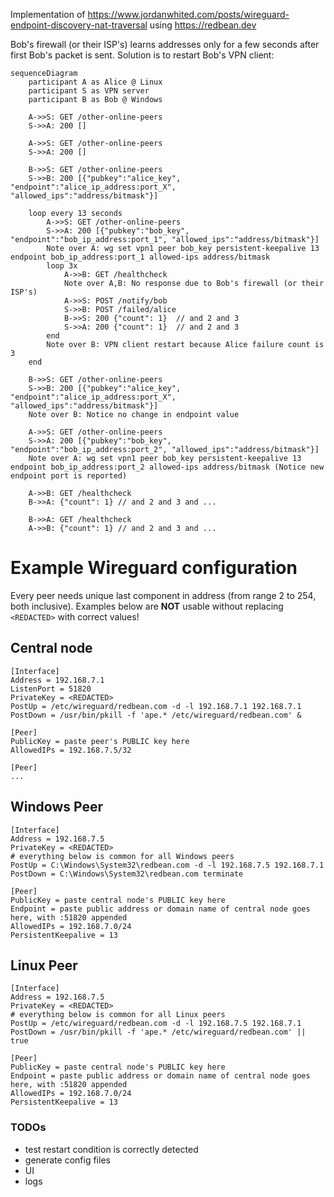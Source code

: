 Implementation of https://www.jordanwhited.com/posts/wireguard-endpoint-discovery-nat-traversal using https://redbean.dev

Bob's firewall (or their ISP's) learns addresses only for a few seconds after first Bob's packet is sent. Solution is to restart Bob's VPN client:

```mermaid
sequenceDiagram
    participant A as Alice @ Linux
    participant S as VPN server
    participant B as Bob @ Windows

    A->>S: GET /other-online-peers
    S->>A: 200 []

    A->>S: GET /other-online-peers
    S->>A: 200 []
    
    B->>S: GET /other-online-peers
    S->>B: 200 [{"pubkey":"alice_key", "endpoint":"alice_ip_address:port_X", "allowed_ips":"address/bitmask"}]
    
    loop every 13 seconds
        A->>S: GET /other-online-peers
        S->>A: 200 [{"pubkey":"bob_key", "endpoint":"bob_ip_address:port_1", "allowed_ips":"address/bitmask"}]
        Note over A: wg set vpn1 peer bob_key persistent-keepalive 13 endpoint bob_ip_address:port_1 allowed-ips address/bitmask
        loop 3x
            A->>B: GET /healthcheck
            Note over A,B: No response due to Bob's firewall (or their ISP's)
            A->>S: POST /notify/bob
            S->>B: POST /failed/alice
            B->>S: 200 {"count": 1}  // and 2 and 3
            S->>A: 200 {"count": 1}  // and 2 and 3
        end
        Note over B: VPN client restart because Alice failure count is 3
    end
    
    B->>S: GET /other-online-peers
    S->>B: 200 [{"pubkey":"alice_key", "endpoint":"alice_ip_address:port_X", "allowed_ips":"address/bitmask"}]
    Note over B: Notice no change in endpoint value

    A->>S: GET /other-online-peers
    S->>A: 200 [{"pubkey":"bob_key", "endpoint":"bob_ip_address:port_2", "allowed_ips":"address/bitmask"}]
    Note over A: wg set vpn1 peer bob_key persistent-keepalive 13 endpoint bob_ip_address:port_2 allowed-ips address/bitmask (Notice new endpoint port is reported)

    A->>B: GET /healthcheck
    B->>A: {"count": 1} // and 2 and 3 and ...

    B->>A: GET /healthcheck
    A->>B: {"count": 1} // and 2 and 3 and ...
```

# Example Wireguard configuration

Every peer needs unique last component in address (from range 2 to 254, both inclusive). Examples below are **NOT** usable without replacing `<REDACTED>` with correct values!

## Central node

    [Interface]
    Address = 192.168.7.1
    ListenPort = 51820
    PrivateKey = <REDACTED>
    PostUp = /etc/wireguard/redbean.com -d -l 192.168.7.1 192.168.7.1
    PostDown = /usr/bin/pkill -f 'ape.* /etc/wireguard/redbean.com' &

    [Peer]
    PublicKey = paste peer's PUBLIC key here
    AllowedIPs = 192.168.7.5/32

    [Peer]
    ...

## Windows Peer

    [Interface]
    Address = 192.168.7.5
    PrivateKey = <REDACTED>
    # everything below is common for all Windows peers
    PostUp = C:\Windows\System32\redbean.com -d -l 192.168.7.5 192.168.7.1
    PostDown = C:\Windows\System32\redbean.com terminate

    [Peer]
    PublicKey = paste central node's PUBLIC key here
    Endpoint = paste public address or domain name of central node goes here, with :51820 appended
    AllowedIPs = 192.168.7.0/24
    PersistentKeepalive = 13

## Linux Peer

    [Interface]
    Address = 192.168.7.5
    PrivateKey = <REDACTED>
    # everything below is common for all Linux peers
    PostUp = /etc/wireguard/redbean.com -d -l 192.168.7.5 192.168.7.1
    PostDown = /usr/bin/pkill -f 'ape.* /etc/wireguard/redbean.com' || true

    [Peer]
    PublicKey = paste central node's PUBLIC key here
    Endpoint = paste public address or domain name of central node goes here, with :51820 appended
    AllowedIPs = 192.168.7.0/24
    PersistentKeepalive = 13

### TODOs

- test restart condition is correctly detected
- generate config files
- UI
- logs
